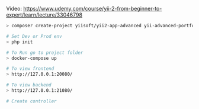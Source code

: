 Video: https://www.udemy.com/course/yii-2-from-beginner-to-expert/learn/lecture/33046798

```bash
> composer create-project yiisoft/yii2-app-advanced yii-advanced-portfolio

# Set Dev or Prod env
> php init

# To Run go to project folder
> docker-compose up

# To view frontend
> http://127.0.0.1:20080/

# To view backend
> http://127.0.0.1:21080/

# Create controller
```